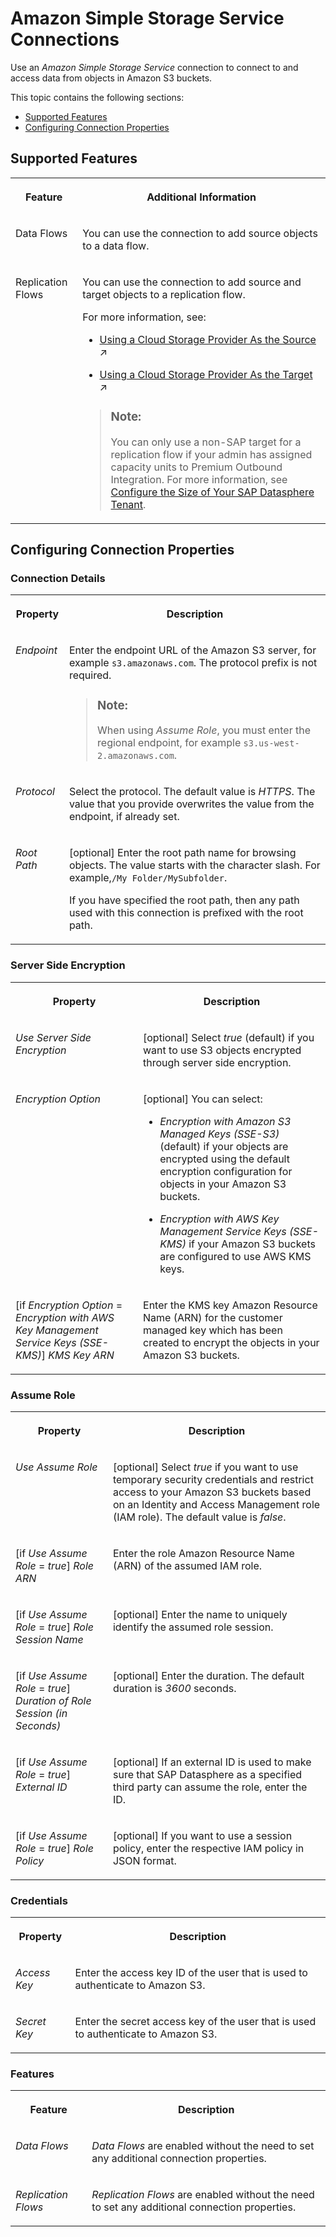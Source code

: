 <!-- loioa7b660a0a4ef4a4fbee57b44f5b2147d -->

# Amazon Simple Storage Service Connections

Use an *Amazon Simple Storage Service* connection to connect to and access data from objects in Amazon S3 buckets. 



This topic contains the following sections:

-   [Supported Features](amazon-simple-storage-service-connections-a7b660a.md#loioa7b660a0a4ef4a4fbee57b44f5b2147d__S3_usage)
-   [Configuring Connection Properties](amazon-simple-storage-service-connections-a7b660a.md#loioa7b660a0a4ef4a4fbee57b44f5b2147d__connection_properties)



<a name="loioa7b660a0a4ef4a4fbee57b44f5b2147d__S3_usage"/>

## Supported Features


<table>
<tr>
<th valign="top">

Feature

</th>
<th valign="top">

Additional Information

</th>
</tr>
<tr>
<td valign="top">

Data Flows

</td>
<td valign="top">

You can use the connection to add source objects to a data flow.

</td>
</tr>
<tr>
<td valign="top">

Replication Flows

</td>
<td valign="top">

You can use the connection to add source and target objects to a replication flow.

For more information, see:

-   [Using a Cloud Storage Provider As the Source](https://help.sap.com/viewer/24f836070a704022a40c15442163e5cf/DEV_CURRENT/en-US/4d481a2c620f4b52ba65b360299d7719.html "If you use a cloud storage provider as the source for your replication flow, you need to consider additional specifics and conditions.") :arrow_upper_right:

-   [Using a Cloud Storage Provider As the Target](https://help.sap.com/viewer/24f836070a704022a40c15442163e5cf/DEV_CURRENT/en-US/43d93a27150a4a218e3df14e3abdf456.html "If you use a cloud storage provider as the target for your replication flow, you need to consider additional specifics and conditions.") :arrow_upper_right:


> ### Note:  
> You can only use a non-SAP target for a replication flow if your admin has assigned capacity units to Premium Outbound Integration. For more information, see [Configure the Size of Your SAP Datasphere Tenant](https://help.sap.com/docs/SAP_DATASPHERE/9f804b8efa8043539289f42f372c4862/33f8ef4ec359409fb75925a68c23ebc3.html).



</td>
</tr>
</table>



<a name="loioa7b660a0a4ef4a4fbee57b44f5b2147d__connection_properties"/>

## Configuring Connection Properties



### Connection Details


<table>
<tr>
<th valign="top">

Property

</th>
<th valign="top">

Description

</th>
</tr>
<tr>
<td valign="top">

*Endpoint* 

</td>
<td valign="top">

Enter the endpoint URL of the Amazon S3 server, for example `s3.amazonaws.com`. The protocol prefix is not required. 

> ### Note:  
> When using *Assume Role*, you must enter the regional endpoint, for example `s3.us-west-2.amazonaws.com`.



</td>
</tr>
<tr>
<td valign="top">

*Protocol* 

</td>
<td valign="top">

Select the protocol. The default value is *HTTPS*. The value that you provide overwrites the value from the endpoint, if already set. 

</td>
</tr>
<tr>
<td valign="top">

*Root Path* 

</td>
<td valign="top">

\[optional\] Enter the root path name for browsing objects. The value starts with the character slash. For example,`/My Folder/MySubfolder`. 

If you have specified the root path, then any path used with this connection is prefixed with the root path.

</td>
</tr>
</table>



### Server Side Encryption


<table>
<tr>
<th valign="top">

Property

</th>
<th valign="top">

Description

</th>
</tr>
<tr>
<td valign="top">

*Use Server Side Encryption* 

</td>
<td valign="top">

\[optional\] Select *true* \(default\) if you want to use S3 objects encrypted through server side encryption. 

</td>
</tr>
<tr>
<td valign="top">

*Encryption Option* 

</td>
<td valign="top">

\[optional\] You can select: 

-   *Encryption with Amazon S3 Managed Keys \(SSE-S3\)* \(default\) if your objects are encrypted using the default encryption configuration for objects in your Amazon S3 buckets.

-   *Encryption with AWS Key Management Service Keys \(SSE-KMS\)* if your Amazon S3 buckets are configured to use AWS KMS keys.




</td>
</tr>
<tr>
<td valign="top">

\[if *Encryption Option* = *Encryption with AWS Key Management Service Keys \(SSE-KMS\)*\] *KMS Key ARN* 

</td>
<td valign="top">

Enter the KMS key Amazon Resource Name \(ARN\) for the customer managed key which has been created to encrypt the objects in your Amazon S3 buckets. 

</td>
</tr>
</table>



### Assume Role


<table>
<tr>
<th valign="top">

Property

</th>
<th valign="top">

Description

</th>
</tr>
<tr>
<td valign="top">

*Use Assume Role* 

</td>
<td valign="top">

\[optional\] Select *true* if you want to use temporary security credentials and restrict access to your Amazon S3 buckets based on an Identity and Access Management role \(IAM role\). The default value is *false*. 

</td>
</tr>
<tr>
<td valign="top">

\[if *Use Assume Role* = *true*\] *Role ARN* 

</td>
<td valign="top">

Enter the role Amazon Resource Name \(ARN\) of the assumed IAM role. 

</td>
</tr>
<tr>
<td valign="top">

\[if *Use Assume Role* = *true*\] *Role Session Name* 

</td>
<td valign="top">

\[optional\] Enter the name to uniquely identify the assumed role session. 

</td>
</tr>
<tr>
<td valign="top">

\[if *Use Assume Role* = *true*\] *Duration of Role Session \(in Seconds\)* 

</td>
<td valign="top">

\[optional\] Enter the duration. The default duration is *3600* seconds.

</td>
</tr>
<tr>
<td valign="top">

\[if *Use Assume Role* = *true*\] *External ID* 

</td>
<td valign="top">

\[optional\] If an external ID is used to make sure that SAP Datasphere as a specified third party can assume the role, enter the ID.

</td>
</tr>
<tr>
<td valign="top">

\[if *Use Assume Role* = *true*\] *Role Policy* 

</td>
<td valign="top">

\[optional\] If you want to use a session policy, enter the respective IAM policy in JSON format.

</td>
</tr>
</table>



### Credentials


<table>
<tr>
<th valign="top">

Property

</th>
<th valign="top">

Description

</th>
</tr>
<tr>
<td valign="top">

*Access Key* 

</td>
<td valign="top">

Enter the access key ID of the user that is used to authenticate to Amazon S3. 

</td>
</tr>
<tr>
<td valign="top">

*Secret Key* 

</td>
<td valign="top">

Enter the secret access key of the user that is used to authenticate to Amazon S3. 

</td>
</tr>
</table>



### Features


<table>
<tr>
<th valign="top">

Feature

</th>
<th valign="top">

Description

</th>
</tr>
<tr>
<td valign="top">

*Data Flows*

</td>
<td valign="top">

*Data Flows* are enabled without the need to set any additional connection properties. 

</td>
</tr>
<tr>
<td valign="top">

*Replication Flows*

</td>
<td valign="top">

*Replication Flows* are enabled without the need to set any additional connection properties. 

</td>
</tr>
</table>

